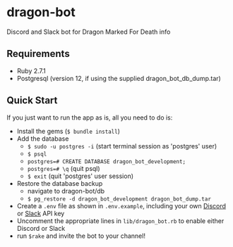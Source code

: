 # dragon-bot
Discord and Slack bot for Dragon Marked For Death info

## Requirements

* Ruby 2.7.1
* Postgresql (version 12, if using the supplied dragon_bot_db_dump.tar)

## Quick Start
If you just want to run the app as is, all you need to do is:

* Install the gems (`$ bundle install`)
* Add the database
  * `$ sudo -u postgres -i` (start terminal session as 'postgres' user)
  * `$ psql`
  * `postgres=# CREATE DATABASE dragon_bot_development;`
  * `postgres=# \q` (quit psql)
  * `$ exit` (quit 'postgres' user session)
* Restore the database backup
  * navigate to dragon-bot/db
  * `$ pg_restore -d dragon_bot_development dragon_bot_dump.tar`
* Create a `.env` file as shown in `.env.example`, including your own [Discord](https://discord.com/developers/docs/intro) or [Slack](https://api.slack.com/start) API key
* Uncomment the appropriate lines in `lib/dragon_bot.rb` to enable either Discord or Slack
* run `$rake` and invite the bot to your channel!